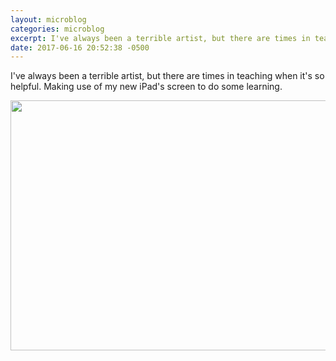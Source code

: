 ```yaml
---
layout: microblog
categories: microblog
excerpt: I've always been a terrible artist, but there are times in teaching when it's so helpful. Making use of my new iPad's screen to do some learning.
date: 2017-06-16 20:52:38 -0500
---
```


I've always been a terrible artist, but there are times in teaching when it's so helpful. Making use of my new iPad's screen to do some learning.

<img src="http://craigmcclellan.com/assets/img/Drawing-Lesson.jpg" width="533" height="400">